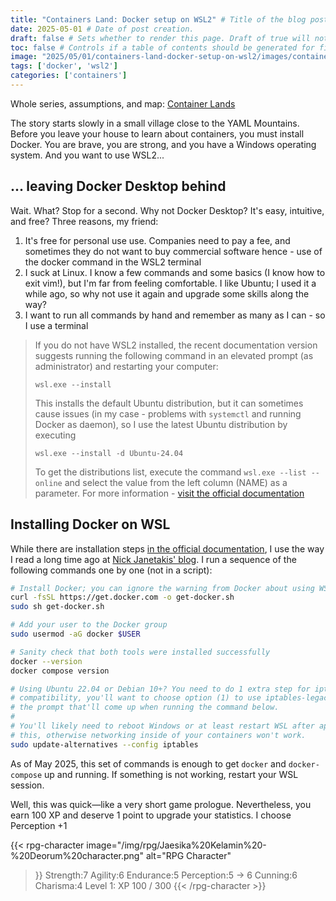 ```yaml
---
title: "Containers Land: Docker setup on WSL2" # Title of the blog post.
date: 2025-05-01 # Date of post creation.
draft: false # Sets whether to render this page. Draft of true will not be rendered.
toc: false # Controls if a table of contents should be generated for first-level links automatically.
image: "2025/05/01/containers-land-docker-setup-on-wsl2/images/containers_land_01.png"
tags: ['docker', 'wsl2']
categories: ['containers']
---
```


Whole series, assumptions, and map: [Container Lands](/containers-land)

The story starts slowly in a small village close to the YAML Mountains. Before you leave your house to learn about containers, you must install Docker. You are brave, you are strong, and you have a Windows operating system. And you want to use WSL2...

## ... leaving Docker Desktop behind

Wait. What? Stop for a second. Why not Docker Desktop? It's easy, intuitive, and free? Three reasons, my friend:

1. It's free for personal use use. Companies need to pay a fee, and sometimes they do not want to buy commercial software hence - use of the docker command in the WSL2 terminal
2. I suck at Linux. I know a few commands and some basics (I know how to exit vim!), but I'm far from feeling comfortable. I like Ubuntu; I used it a while ago, so why not use it again and upgrade some skills along the way?
3. I want to run all commands by hand and remember as many as I can - so I use a terminal

> If you do not have WSL2 installed, the recent documentation version suggests running the following command in an elevated prompt (as administrator) and restarting your computer:
>
> `wsl.exe --install`
>
> This installs the default Ubuntu distribution, but it can sometimes cause issues (in my case - problems with `systemctl` and running Docker as daemon), so I use the latest Ubuntu distribution by executing
>
> `wsl.exe --install -d Ubuntu-24.04`
>
> To get the distributions list, execute the command `wsl.exe --list --online` and select the value from the left column (NAME) as a parameter. For more information - [visit the official documentation](https://learn.microsoft.com/en-us/windows/wsl/install)

## Installing Docker on WSL

While there are installation steps [in the official documentation](https://docs.docker.com/engine/install/ubuntu/), I use the way I read a long time ago at [Nick Janetakis' blog](https://nickjanetakis.com/blog/install-docker-in-wsl-2-without-docker-desktop). I run a sequence of the following commands one by one (not in a script):

```bash
# Install Docker; you can ignore the warning from Docker about using WSL
curl -fsSL https://get.docker.com -o get-docker.sh
sudo sh get-docker.sh

# Add your user to the Docker group
sudo usermod -aG docker $USER

# Sanity check that both tools were installed successfully
docker --version
docker compose version

# Using Ubuntu 22.04 or Debian 10+? You need to do 1 extra step for iptables
# compatibility, you'll want to choose option (1) to use iptables-legacy from
# the prompt that'll come up when running the command below.
#
# You'll likely need to reboot Windows or at least restart WSL after applying
# this, otherwise networking inside of your containers won't work.
sudo update-alternatives --config iptables
```

As of May 2025, this set of commands is enough to get `docker` and `docker-compose` up and running. If something is not working, restart your WSL session.

Well, this was quick—like a very short game prologue. Nevertheless, you earn 100 XP and deserve 1 point to upgrade your statistics. I choose Perception +1

{{< rpg-character
    image="/img/rpg/Jaesika%20Kelamin%20-%20Deorum%20character.png"
    alt="RPG Character"
>}}
Strength:7
Agility:6
Endurance:5
Perception:5 -> 6
Cunning:6
Charisma:4
Level 1: XP 100 / 300
{{< /rpg-character >}}
